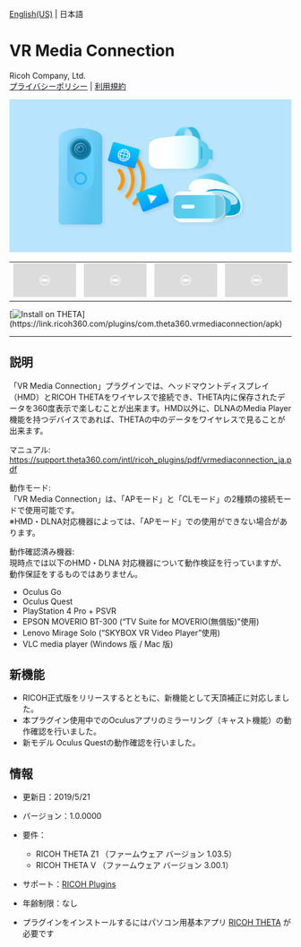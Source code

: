[English(US)](README.md) | 日本語

# VR Media Connection
Ricoh Company, Ltd.  
[プライバシーポリシー](../../README.ja.md#%E3%83%97%E3%83%A9%E3%82%A4%E3%83%90%E3%82%B7%E3%83%BC%E3%83%9D%E3%83%AA%E3%82%B7%E3%83%BC) | [利用規約](../../README.ja.md#%E5%88%A9%E7%94%A8%E8%A6%8F%E7%B4%84)

<div align="center">
 <img src="1.png">
 <table>
  <tr>
   <td><img src="../../resources/common/img/noimg.png"></td>
   <td><img src="../../resources/common/img/noimg.png"></td>
   <td><img src="../../resources/common/img/noimg.png"></td>
   <td><img src="../../resources/common/img/noimg.png"></td>
  </tr>
 </table>
</div>

[![Install on THETA](https://assets.ricoh360.com/image/upload/v1/front/theta/install-button.svg?)](https://link.ricoh360.com/plugins/com.theta360.vrmediaconnection/apk)

***

## 説明
「VR Media Connection」プラグインでは、ヘッドマウントディスプレイ（HMD）とRICOH THETAをワイヤレスで接続でき、THETA内に保存されたデータを360度表示で楽しむことが出来ます。HMD以外に、DLNAのMedia Player機能を持つデバイスであれば、THETAの中のデータをワイヤレスで見ることが出来ます。  
  
マニュアル: https://support.theta360.com/intl/ricoh_plugins/pdf/vrmediaconnection_ja.pdf  
  
動作モード:  
「VR Media Connection」は、「APモード」と「CLモード」の2種類の接続モードで使用可能です。  
※HMD・DLNA対応機器によっては、「APモード」での使用ができない場合があります。  
  
動作確認済み機器:  
現時点では以下のHMD・DLNA 対応機器について動作検証を行っていますが、動作保証をするものではありません。  
* Oculus Go
* Oculus Quest
* PlayStation 4 Pro + PSVR
* EPSON MOVERIO BT-300 (“TV Suite for MOVERIO(無償版)”使用)
* Lenovo Mirage Solo (“SKYBOX VR Video Player”使用)
* VLC media player (Windows 版 / Mac 版)
 

## 新機能
* RICOH正式版をリリースするとともに、新機能として天頂補正に対応しました。
* 本プラグイン使用中でのOculusアプリのミラーリング（キャスト機能）の動作確認を行いました。
* 新モデル Oculus Questの動作確認を行いました。

## 情報
  * 更新日：2019/5/21
  * バージョン：1.0.0000
  * 要件：
    * RICOH THETA Z1 （ファームウェア バージョン 1.03.5）
    * RICOH THETA V （ファームウェア バージョン 3.00.1）
  * サポート：[RICOH Plugins](https://support.theta360.com/ja/)
  * 年齢制限：なし

* プラグインをインストールするにはパソコン用基本アプリ [RICOH THETA](https://theta360.com/ja/about/application/pc.html#app-detail-01) が必要です
